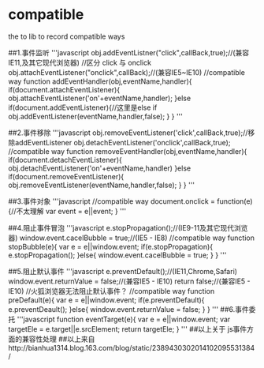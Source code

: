 # compatible
the to lib to record compatible ways

##1.事件监听
'''javascript
obj.addEventListner("click",callBack,true);//(兼容IE11,及其它现代浏览器)
//区分 click 与 onclick
obj.attachEventListener("onclick",callBack);//(兼容IE5~IE10)
//compatible way
function addEventHandler(obj,eventName,handler){
  if(document.attachEventListener){
      obj.attachEventListener('on'+eventName,handler);
  }else if(document.addEventListener){//这里是else if
      obj.addEventListener(eventName,handler,false);
  }
}
'''

##2.事件移除
'''javascript
obj.removeEventListener('click',callBack,true);//移除addEventListener
obj.detachEventListener('onclick',callBack,true);
//compatible way
function removeEventHandler(obj,eventName,handler){
  if(document.detachEventListener){
      obj.detachEventListener('on'+eventName,handler)
  }else if(document.removeEventListener){
      obj.removeEventListener(eventName,handler,false);
  }
}
'''

##3.事件对象
'''javascript
//compatible way
document.onclick = function(e){//不太理解
  var event = e||event;
}
'''

##4.阻止事件冒泡
'''javascript
e.stopPropagation();//(IE9-11及其它现代浏览器)
window.event.cacelBubble = true;//(IE5 - IE8)
//compatible way
function stopBubble(e){
  var e = e||window.event; 
  if(e.stopPropagation){
      e.stopPropagation();
  }else{
      window.event.cacelBubble = true;
  }
}
'''

##5.阻止默认事件
'''javascript
e.preventDefault();//(IE11,Chrome,Safari)
window.event.returnValue = false;//(兼容IE5 - IE10)
return false;//(兼容IE5 - IE10)
//火狐浏览器无法阻止默认事件？
//compatible way
function preDefault(e){
  var e = e||window.event;
  if(e.preventDefault){
      e.preventDeault();
  }else{
    window.event.returnValue = false;
  }
}
'''
##6.事件委托
'''javascript
function eventTarget(e){
  var e = e||window.event;
  var targetEle = e.target||e.srcElement;
  return targetEle;
}
'''
##以上关于 js事件方面的兼容性处理
##以上来自http://bianhua1314.blog.163.com/blog/static/2389430302014102095531384/
